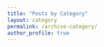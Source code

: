 ```yaml
---
title: "Posts by Category"
layout: category
permalink: /archive-category/
author_profile: true
---
```

